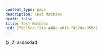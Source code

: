 ```yaml
---
content_type: page
description: Test MathJax
draft: false
title: Test MathJax
uid: 276a15ec-f24b-448a-a010-f462dec958d7
---
```

\(x_2\) asdasdad